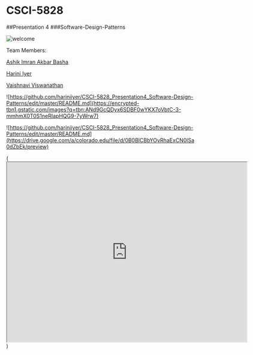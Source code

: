 # CSCI-5828
##Presentation 4
###Software-Design-Patterns

![welcome](http://us.123rf.com/450wm/radiantskies/radiantskies1211/radiantskies121100160/16083976-abstract-word-cloud-for-software-design-pattern-with-related-tags-and-terms.jpg)

Team Members:

[Ashik Imran Akbar Basha](https://github.com/ashikimran)

[Harini Iyer](https://github.com/hariniiyer)

[Vaishnavi Viswanathan](https://github.com/vaishnaviviswanathan)

![https://github.com/hariniiyer/CSCI-5828_Presentation4_Software-Design-Patterns/edit/master/README.md](https://encrypted-tbn1.gstatic.com/images?q=tbn:ANd9GcQDyx6SDBF0wYKX7oVbtC-3-mmhmX0T0S1neRIapHQG9-7yWrw7)

![https://github.com/hariniiyer/CSCI-5828_Presentation4_Software-Design-Patterns/edit/master/README.md](https://drive.google.com/a/colorado.edu/file/d/0B0BlCBbYOvRhaExCN0lSa0dZbEk/preview)

(<iframe src="https://drive.google.com/a/colorado.edu/file/d/0B0BlCBbYOvRhaExCN0lSa0dZbEk/preview" width="640" height="480"></iframe>)
